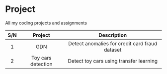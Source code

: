 # Project
All my coding projects and assignments

| S/N | Project | Description |
| :---: | :---: | :---: |
| 1 | GDN | Detect anomalies for credit card fraud dataset |
| 2 | Toy cars detection | Detect toy cars using transfer learning |
